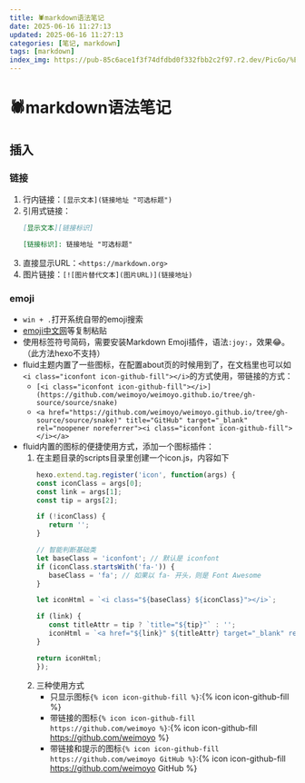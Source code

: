```yaml
---
title: 🕷️markdown语法笔记
date: 2025-06-16 11:27:13
updated: 2025-06-16 11:27:13
categories: [笔记, markdown]
tags: [markdown]
index_img: https://pub-85c6ace1f3f74dfdbd0f332fbb2c2f97.r2.dev/PicGo/%E5%B0%8F%E5%8F%AF%E7%88%B1%E8%B7%B3%E8%9B%9B.jpg
---
```


# 🕷️markdown语法笔记

## 插入

### 链接

1. 行内链接：```[显示文本](链接地址 "可选标题")```
2. 引用式链接：
   ```markdown
   [显示文本][链接标识]

   [链接标识]: 链接地址 "可选标题"
   ```
3. 直接显示URL：```<https://markdown.org>```
4. 图片链接：```[![图片替代文本](图片URL)](链接地址)```

### emoji

* ```win + .```打开系统自带的emoji搜索
* [emoji中文网](https://www.emojiall.com/zh-hans)等复制粘贴
* 使用标签符号简码，需要安装Markdown Emoji插件，语法```:joy:```，效果:joy:。（此方法hexo不支持）
* fluid主题内置了一些图标，在配置about页的时候用到了，在文档里也可以如```<i class="iconfont icon-github-fill"></i>```的方式使用，带链接的方式：
  * ```[<i class="iconfont icon-github-fill"></i>](https://github.com/weimoyo/weimoyo.github.io/tree/gh-source/source/snake)```
  * ```<a href="https://github.com/weimoyo/weimoyo.github.io/tree/gh-source/source/snake)" title="GitHub" target="_blank" rel="noopener noreferrer"><i class="iconfont icon-github-fill"></i></a>```
* fluid内置的图标的便捷使用方式，添加一个图标插件：
  1. 在主题目录的scripts目录里创建一个icon.js，内容如下
      ```js
      hexo.extend.tag.register('icon', function(args) {
      const iconClass = args[0];
      const link = args[1];
      const tip = args[2];

      if (!iconClass) {
         return '';
      }

      // 智能判断基础类
      let baseClass = 'iconfont'; // 默认是 iconfont
      if (iconClass.startsWith('fa-')) {
         baseClass = 'fa'; // 如果以 fa- 开头，则是 Font Awesome
      }

      let iconHtml = `<i class="${baseClass} ${iconClass}"></i>`;

      if (link) {
         const titleAttr = tip ? `title="${tip}"` : '';
         iconHtml = `<a href="${link}" ${titleAttr} target="_blank" rel="noopener noreferrer">${iconHtml}</a>`;
      }

      return iconHtml;
      });
      ```
  2. 三种使用方式
     * 只显示图标```{% icon icon-github-fill %}```:{% icon icon-github-fill %}
     * 带链接的图标```{% icon icon-github-fill https://github.com/weimoyo %}```:{% icon icon-github-fill https://github.com/weimoyo %}
     * 带链接和提示的图标```{% icon icon-github-fill https://github.com/weimoyo GitHub %}```:{% icon icon-github-fill https://github.com/weimoyo GitHub %}